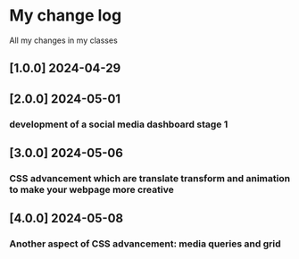 # My change log

All my changes in my classes

## [1.0.0] 2024-04-29

## [2.0.0] 2024-05-01

### development of a social media dashboard stage 1

## [3.0.0] 2024-05-06

### CSS advancement which are translate transform and animation to make your webpage more creative

## [4.0.0] 2024-05-08

### Another aspect of CSS advancement: media queries and grid
